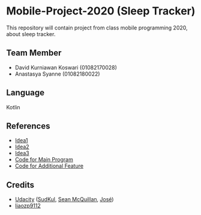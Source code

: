 # Mobile-Project-2020 (Sleep Tracker)
This repository will contain project from class mobile programming 2020, about sleep tracker.

## Team Member
- David Kurniawan Koswari (01082170028)
- Anastasya Syanne (01082180022)

## Language
Kotlin

## References
- [Idea1](https://blog.sagipl.com/mobile-app-ideas/)
- [Idea2](https://dailysocial.id/post/sleep-tracker-sense-dapat-memonitor-kondisi-ruangan-agar-tidur-anda-lebih-optimal)
- [Idea3](https://sleep.urbandroid.org/documentation/core/sleep-tracking/)
- [Code for Main Program](https://github.com/udacity/andfun-kotlin-sleep-tracker)
- [Code for Additional Feature](https://github.com/liaozp9112/AlarmClock)

## Credits
- [Udacity](https://github.com/udacity)
([SudKul](https://github.com/SudKul), [Sean McQuillan](https://github.com/objcode), [José](https://github.com/dnbit))
- [liaozp9112](https://github.com/liaozp9112)

